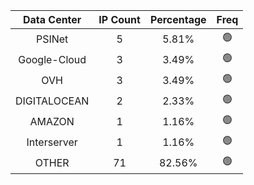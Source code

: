 | Data Center | IP Count | Percentage | Freq |
|:------------:|:--------:|:-----------:|:-----:|
| PSINet | 5 | 5.81% | 🟢 |
| Google-Cloud | 3 | 3.49% | 🟢 |
| OVH | 3 | 3.49% | 🟢 |
| DIGITALOCEAN | 2 | 2.33% | 🟢 |
| AMAZON | 1 | 1.16% | 🟢 |
| Interserver | 1 | 1.16% | 🟢 |
| OTHER | 71 | 82.56% | 🟢 |